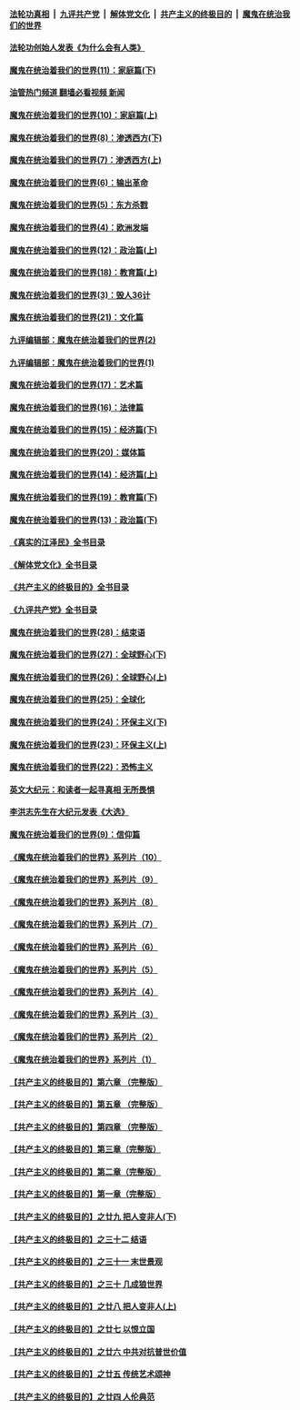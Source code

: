 ####  [法轮功真相](../../../../basic/blob/master/README.md?t=03302011) &nbsp;|&nbsp; [九评共产党](../../../../9ping.md/blob/master/README.md?t=03302011) &nbsp;|&nbsp; [解体党文化](../../../../jtdwh.md/blob/master/README.md?t=03302011)  &nbsp;|&nbsp; [共产主义的终极目的](../../../../gczydzjmd.md/blob/master/README.md?t=03302011) &nbsp;|&nbsp; [魔鬼在统治我们的世界](../../../../mgztzwmdsj.md/blob/master/README.md?t=03302011) 

#### [法轮功创始人发表《为什么会有人类》](../pages/nsc422/n13912117.md?t=03302011) 

#### [魔鬼在统治着我们的世界(11)：家庭篇(下)](../pages/nsc422/n10440961.md?t=03302011) 

#### [油管热门频道 翻墙必看视频 新闻](http://129.146.143.75:81/youtube.html?03302011)

#### [魔鬼在统治着我们的世界(10)：家庭篇(上)](../pages/nsc422/n10435448.md?t=03302011) 

#### [魔鬼在统治着我们的世界(8)：渗透西方(下)](../pages/nsc422/n10429603.md?t=03302011) 

#### [魔鬼在统治着我们的世界(7)：渗透西方(上)](../pages/nsc422/n10426013.md?t=03302011) 

#### [魔鬼在统治着我们的世界(6)：输出革命](../pages/nsc422/n10421536.md?t=03302011) 

#### [魔鬼在统治着我们的世界(5)：东方杀戮](../pages/nsc422/n10417707.md?t=03302011) 

#### [魔鬼在统治着我们的世界(4)：欧洲发端](../pages/nsc422/n10414890.md?t=03302011) 

#### [魔鬼在统治着我们的世界(12)：政治篇(上)](../pages/nsc422/n10444576.md?t=03302011) 

#### [魔鬼在统治着我们的世界(18)：教育篇(上)](../pages/nsc422/n10526970.md?t=03302011) 

#### [魔鬼在统治着我们的世界(3)：毁人36计](../pages/nsc422/n10411583.md?t=03302011) 

#### [魔鬼在统治着我们的世界(21)：文化篇](../pages/nsc422/n10597706.md?t=03302011) 

#### [九评编辑部：魔鬼在统治着我们的世界(2)](../pages/nsc422/n10410036.md?t=03302011) 

#### [九评编辑部：魔鬼在统治着我们的世界(1)](../pages/nsc422/n10406825.md?t=03302011) 

#### [魔鬼在统治着我们的世界(17)：艺术篇](../pages/nsc422/n10499093.md?t=03302011) 

#### [魔鬼在统治着我们的世界(16)：法律篇](../pages/nsc422/n10485969.md?t=03302011) 

#### [魔鬼在统治着我们的世界(15)：经济篇(下)](../pages/nsc422/n10469975.md?t=03302011) 

#### [魔鬼在统治着我们的世界(20)：媒体篇](../pages/nsc422/n10586579.md?t=03302011) 

#### [魔鬼在统治着我们的世界(14)：经济篇(上)](../pages/nsc422/n10457370.md?t=03302011) 

#### [魔鬼在统治着我们的世界(19)：教育篇(下)](../pages/nsc422/n10564808.md?t=03302011) 

#### [魔鬼在统治着我们的世界(13)：政治篇(下)](../pages/nsc422/n10448270.md?t=03302011) 

#### [《真实的江泽民》全书目录](../pages/nsc422/n13721399.md?t=03302011) 

#### [《解体党文化》全书目录](../pages/nsc422/n13721157.md?t=03302011) 

#### [《共产主义的终极目的》全书目录](../pages/nsc422/n13721048.md?t=03302011) 

#### [《九评共产党》全书目录](../pages/nsc422/n13708085.md?t=03302011) 

#### [魔鬼在统治着我们的世界(28)：结束语](../pages/nsc422/n10936246.md?t=03302011) 

#### [魔鬼在统治着我们的世界(27)：全球野心(下)](../pages/nsc422/n10928319.md?t=03302011) 

#### [魔鬼在统治着我们的世界(26)：全球野心(上)](../pages/nsc422/n10900318.md?t=03302011) 

#### [魔鬼在统治着我们的世界(25)：全球化](../pages/nsc422/n10788205.md?t=03302011) 

#### [魔鬼在统治着我们的世界(24)：环保主义(下)](../pages/nsc422/n10695307.md?t=03302011) 

#### [魔鬼在统治着我们的世界(23)：环保主义(上)](../pages/nsc422/n10688613.md?t=03302011) 

#### [魔鬼在统治着我们的世界(22)：恐怖主义](../pages/nsc422/n10614727.md?t=03302011) 

#### [英文大纪元：和读者一起寻真相 无所畏惧](../pages/nsc422/n12542027.md?t=03302011) 

#### [李洪志先生在大纪元发表《大选》](../pages/nsc422/n12534746.md?t=03302011) 

#### [魔鬼在统治着我们的世界(9)：信仰篇](../pages/nsc422/n10432159.md?t=03302011) 

#### [《魔鬼在统治着我们的世界》系列片（10）](../pages/nsc422/n12292670.md?t=03302011) 

#### [《魔鬼在统治着我们的世界》系列片（9）](../pages/nsc422/n12290859.md?t=03302011) 

#### [《魔鬼在统治着我们的世界》系列片（8）](../pages/nsc422/n12287445.md?t=03302011) 

#### [《魔鬼在统治着我们的世界》系列片（7）](../pages/nsc422/n12283425.md?t=03302011) 

#### [《魔鬼在统治着我们的世界》系列片（6）](../pages/nsc422/n12282314.md?t=03302011) 

#### [《魔鬼在统治着我们的世界》系列片（5）](../pages/nsc422/n12281419.md?t=03302011) 

#### [《魔鬼在统治着我们的世界》系列片（4）](../pages/nsc422/n12274024.md?t=03302011) 

#### [《魔鬼在统治着我们的世界》系列片（3）](../pages/nsc422/n12271322.md?t=03302011) 

#### [《魔鬼在统治着我们的世界》系列片（2）](../pages/nsc422/n12269049.md?t=03302011) 

#### [《魔鬼在统治着我们的世界》系列片（1）](../pages/nsc422/n12267575.md?t=03302011) 

#### [【共产主义的终极目的】第六章 （完整版）](../pages/nsc422/n11428913.md?t=03302011) 

#### [【共产主义的终极目的】第五章 （完整版）](../pages/nsc422/n11428912.md?t=03302011) 

#### [【共产主义的终极目的】第四章 （完整版）](../pages/nsc422/n11428907.md?t=03302011) 

#### [【共产主义的终极目的】第三章（完整版）](../pages/nsc422/n11428848.md?t=03302011) 

#### [【共产主义的终极目的】第二章（完整版）](../pages/nsc422/n11428831.md?t=03302011) 

#### [【共产主义的终极目的】第一章（完整版）](../pages/nsc422/n11417651.md?t=03302011) 

#### [【共产主义的终极目的】之廿九 把人变非人(下)](../pages/nsc422/n11344140.md?t=03302011) 

#### [【共产主义的终极目的】之三十二 结语](../pages/nsc422/n11360535.md?t=03302011) 

#### [【共产主义的终极目的】之三十一 末世景观](../pages/nsc422/n11351129.md?t=03302011) 

#### [【共产主义的终极目的】之三十 几成狼世界](../pages/nsc422/n11348280.md?t=03302011) 

#### [【共产主义的终极目的】之廿八 把人变非人(上)](../pages/nsc422/n11340492.md?t=03302011) 

#### [【共产主义的终极目的】之廿七 以恨立国](../pages/nsc422/n11336944.md?t=03302011) 

#### [【共产主义的终极目的】之廿六 中共对抗普世价值](../pages/nsc422/n11324785.md?t=03302011) 

#### [【共产主义的终极目的】之廿五 传统艺术颂神](../pages/nsc422/n11296396.md?t=03302011) 

#### [【共产主义的终极目的】之廿四 人伦典范](../pages/nsc422/n11296397.md?t=03302011) 

<img src='http://gfw-breaker.win/goodnews/indexes/nsc422.md' width='0px' height='0px'/>
